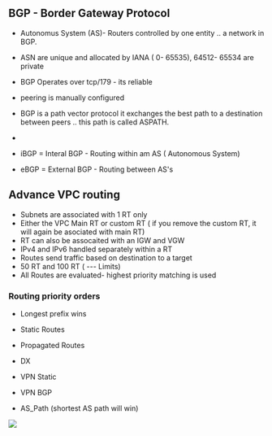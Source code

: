 ## BGP - Border Gateway Protocol

* Autonomus System (AS)- Routers controlled by one entity .. a network in BGP.
* ASN are unique and allocated by IANA ( 0- 65535), 64512- 65534 are private
* BGP Operates over tcp/179 - its reliable
* peering is manually configured
* BGP is a path vector protocol it exchanges the best path to a destination between peers .. this path is called ASPATH.
* 


* iBGP = Interal BGP - Routing within am AS ( Autonomous System)
* eBGP = External BGP - Routing between AS's

## Advance VPC routing
* Subnets are associated with 1 RT only
* Either the VPC Main RT or custom RT ( if you remove the custom RT, it will again be asociated with main RT)
* RT can also be assocaited with an IGW and VGW
* IPv4 and IPv6 handled separately within a RT
* Routes send traffic based on destination to a target
* 50 RT and 100 RT ( --- Limits)
* All Routes are evaluated- highest priority matching is used


### Routing priority orders
* Longest prefix wins
* Static Routes
* Propagated Routes

* DX
* VPN Static
* VPN BGP
* AS_Path  (shortest AS path will win)

![](../images/2021-08-25-08-39-42.png)